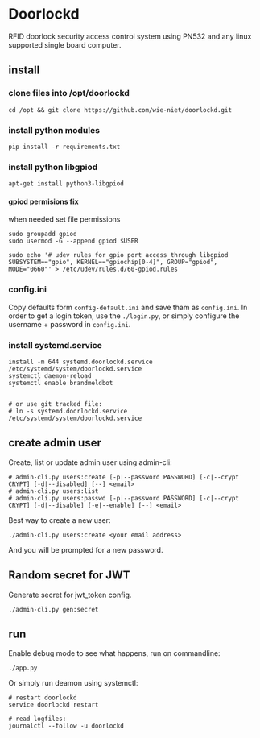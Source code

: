 # Doorlockd
RFID doorlock security access control system using PN532 and any linux supported single board computer.


## install

### clone files into /opt/doorlockd
	cd /opt && git clone https://github.com/wie-niet/doorlockd.git

### install python modules
	pip install -r requirements.txt

### install python libgpiod

	apt-get install python3-libgpiod

#### gpiod permisions fix
when needed set file permissions 

	sudo groupadd gpiod
	sudo usermod -G --append gpiod $USER

	sudo echo '# udev rules for gpio port access through libgpiod 
	SUBSYSTEM=="gpio", KERNEL=="gpiochip[0-4]", GROUP="gpiod", MODE="0660"' > /etc/udev/rules.d/60-gpiod.rules

### config.ini
Copy defaults form `config-default.ini` and save tham as `config.ini`.
In order to get a login token, use the `./login.py`, or simply configure the username + password in `config.ini`.


### install systemd.service

	install -m 644 systemd.doorlockd.service /etc/systemd/system/doorlockd.service
	systemctl daemon-reload
	systemctl enable brandmeldbot


	# or use git tracked file:
	# ln -s systemd.doorlockd.service /etc/systemd/system/doorlockd.service


## create admin user
Create, list or update admin user using admin-cli:

	# admin-cli.py users:create [-p|--password PASSWORD] [-c|--crypt CRYPT] [-d|--disabled] [--] <email>
	# admin-cli.py users:list
	# admin-cli.py users:passwd [-p|--password PASSWORD] [-c|--crypt CRYPT] [-d|--disable] [-e|--enable] [--] <email>


Best way to create a new user:

	./admin-cli.py users:create <your email address>	
And you will be prompted for a new password.


## Random secret for JWT
Generate secret for jwt_token config.

	./admin-cli.py gen:secret


## run
Enable debug mode to see what happens, run on commandline:

	./app.py
	

Or simply run deamon using systemctl:

	# restart doorlockd
	service doorlockd restart
	
	# read logfiles:
	journalctl --follow -u doorlockd
	
	